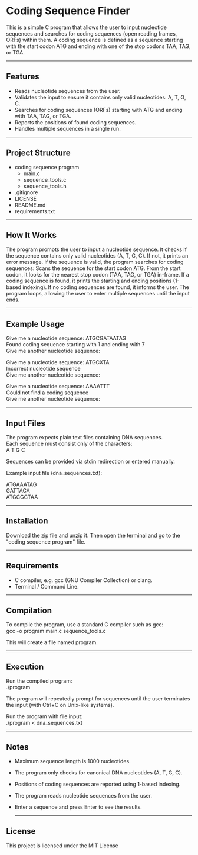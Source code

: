 # Coding Sequence Finder

This is a simple C program that allows the user to input nucleotide sequences and searches for coding sequences (open reading frames, ORFs) within them. A coding sequence is defined as a sequence starting with the start codon ATG and ending with one of the stop codons TAA, TAG, or TGA.

---

## Features

- Reads nucleotide sequences from the user.
- Validates the input to ensure it contains only valid nucleotides: A, T, G, C.
- Searches for coding sequences (ORFs) starting with ATG and ending with TAA, TAG, or TGA.
- Reports the positions of found coding sequences.
- Handles multiple sequences in a single run.

---

## Project Structure

- coding sequence program
  - main.c
  - sequence_tools.c
  - sequence_tools.h<br>
- .gitignore<br>
- LICENSE<br>
- README.md<br>
- requirements.txt</p>

---

## How It Works

The program prompts the user to input a nucleotide sequence.
It checks if the sequence contains only valid nucleotides (A, T, G, C). If not, it prints an error message.
If the sequence is valid, the program searches for coding sequences:
Scans the sequence for the start codon ATG.
From the start codon, it looks for the nearest stop codon (TAA, TAG, or TGA) in-frame.
If a coding sequence is found, it prints the starting and ending positions (1-based indexing).
If no coding sequences are found, it informs the user.
The program loops, allowing the user to enter multiple sequences until the input ends.

---

## Example Usage

<p>Give me a nucleotide sequence: ATGCGATAATAG<br>
Found coding sequence starting with 1 and ending with 7<br>
Give me another nucleotide sequence:</p>

<p>Give me a nucleotide sequence: ATGCXTA<br>
Incorrect nucleotide sequence<br>
Give me another nucleotide sequence:</p>

<p>Give me a nucleotide sequence: AAAATTT<br>
Could not find a coding sequence<br>
Give me another nucleotide sequence:</p>

---

## Input Files

The program expects plain text files containing DNA sequences.<br>
Each sequence must consist only of the characters:<br>
A T G C</p>

Sequences can be provided via stdin redirection or entered manually.</p>

Example input file (dna_sequences.txt):<br>

ATGAAATAG<br>
GATTACA<br>
ATGCGCTAA<br>

---

## Installation

Download the zip file and unzip it. Then open the terminal and go to the "coding sequence program" file.

---

## Requirements

- C compiler, e.g. gcc (GNU Compiler Collection) or clang.
- Terminal / Command Line.

---

## Compilation

To compile the program, use a standard C compiler such as gcc:<br>
gcc -o program main.c sequence_tools.c</p>
This will create a file named program.

---

## Execution

Run the compiled program:<br>
./program

<p>The program will repeatedly prompt for sequences until the user terminates the input (with Ctrl+C on Unix-like systems).</p>

Run the program with file input:<br>
./program < dna_sequences.txt


---

## Notes

- Maximum sequence length is 1000 nucleotides.
- The program only checks for canonical DNA nucleotides (A, T, G, C).
- Positions of coding sequences are reported using 1-based indexing.
- The program reads nucleotide sequences from the user.
- Enter a sequence and press Enter to see the results.

  ---

## License

This project is licensed under the ΜΙΤ License
